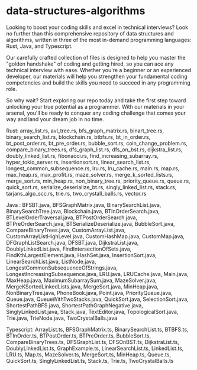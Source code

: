 # data-structures-algorithms

Looking to boost your coding skills and excel in technical interviews? Look no further than this comprehensive repository of data structures and algorithms, written in three of the most in-demand programming languages: Rust, Java, and Typescript.

Our carefully crafted collection of files is designed to help you master the "golden handshake" of coding and getting hired, so you can ace any technical interview with ease. Whether you're a beginner or an experienced developer, our materials will help you strengthen your fundamental coding competencies and build the skills you need to succeed in any programming role.

So why wait? Start exploring our repo today and take the first step toward unlocking your true potential as a programmer. With our materials in your arsenal, you'll be ready to conquer any coding challenge that comes your way and land your dream job in no time.

Rust:
array_list.rs, avl_tree.rs, bfs_graph_matrix.rs, binart_tree.rs, binary_search_list.rs, blockchain.rs, btbfs.rs, bt_in_order.rs, bt_post_order.rs, bt_pre_order.rs, bubble_sort.rs, coin_change_problem.rs, compare_binary_trees.rs, dfs_graph_list.rs, dfs_on_bst.rs, dijkstra_list.rs, doubly_linked_list.rs, fibonacci.rs, find_increasing_subarray.rs, hyper_tokio_server.rs, insertionsort.rs, linear_search_list.rs, longest_common_subsequence.rs, lru.rs, lru_cache.rs, main.rs, map.rs, max_heap.rs, max_profit.rs, maze_solver.rs, merge_k_sorted_lists.rs, merge_sort.rs, min_heap.rs, non_binary_tree.rs, priority_queue.rs, queue.rs, quick_sort.rs, serialize_deserialize_bt.rs, singly_linked_list.rs, stack.rs, tarjans_algo_scc.rs, trie.rs, two_crystall_balls.rs, vector.rs

Java :
BFSBT.java, BFSGraphMatrix.java, BinarySearchList.java, BinarySearchTree.java, Blockchain.java, BTInOrderSearch.java, BTLevelOrderTraversal.java, BTPostOrderSearch.java, BTPreOrderSearch.java, BTSerializeDeserialize.java, BubbleSort.java, CompareBinaryTrees.java, CustomArrayList.java, CustomArrayListHighLevel.java, CustomHashMap.java, CustomMap.java, DFGraphListSearch.java, DFSBT.java, DijkstraList.java, DoublyLinkedList.java, FindIntersectionOfSets.java, FindKthLargestElement.java, HashSet.java, InsertionSort.java, LinearSearchList.java, ListNode.java, LongestCommonSubsequenceOfStrings.java, LongestIncreasingSubsequence.java, LRU.java, LRUCache.java, Main.java, MaxHeap.java, MaximumSubarraySum.java, MazeSolver.java, MergeKSortedLinkedLists.java, MergeSort.java, MinHeap.java, NonBinaryTree.java, PhoneBook.java, Point.java, PriorityQueue.java, Queue.java, QueueWithTwoStacks.java, QuickSort.java, SelectionSort.java, ShortestPathBFS.java, ShortestPathGraphNegative.java, SinglyLinkedList.java, Stack.java, TextEditor.java, TopologicalSort.java, Trie.java, TrieNode.java, TwoCrystalBalls.java

Typescript:
ArrayList.ts, BFSGraphMatrix.ts, BinarySearchList.ts, BTBFS.ts, BTInOrder.ts, BTPostOrder.ts, BTPreOrder.ts, BubbleSort.ts, CompareBinaryTrees.ts, DFSGraphList.ts, DFSOnBST.ts, DijkstraList.ts, DoublyLinkedList.ts, GraphExample.ts, LinearSearchList.ts, LinkedList.ts, LRU.ts, Map.ts, MazeSolver.ts, MergeSort.ts, MinHeap.ts, Queue.ts, QuickSort.ts, SinglyLinkedList.ts, Stack.ts, Trie.ts, TwoCrystalBalls.ts
